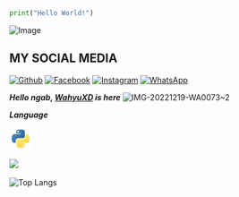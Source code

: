 ```python
print("Hello World!")
```
![Image](https://user-images.githubusercontent.com/131398263/233487003-8d40235b-fa97-4c7e-b36a-d1679c8416e7.png)

## MY SOCIAL MEDIA
[![Github](https://img.shields.io/badge/Github-Follow-black?style=for-the-badge&logo=github)](https://github.com/WahyuuXD)
[![Facebook](https://img.shields.io/badge/Facebook-Follow-blue?style=for-the-badge&logo=facebook)](https://m.facebook.com/w4hyu.404)
[![Instagram](https://img.shields.io/badge/Instagram-Follow-red?style=for-the-badge&logo=Instagram)](https://www.instagram.com/why.404)
[![WhatsApp](https://img.shields.io/badge/whatsapp-Get_in_touch-brightgreen?style=for-the-badge&logo=whatsapp)](https://api.whatsapp.com/send/?phone=%2B233506380966&text&app_absent=0)

***Hello ngab, [WahyuXD]() is here***
![IMG-20221219-WA0073~2](https://user-images.githubusercontent.com/115902571/208432603-40622335-4f1c-430d-aa68-20951d840276.jpg)

***Language***

<p align="left"> <a href="https://www.python.org" target="_blank" rel="noreferrer"> <img src="https://raw.githubusercontent.com/devicons/devicon/master/icons/python/python-original.svg" alt="python" width="40" height="40"/> </a> </p>


<img src="https://github-readme-stats.vercel.app/api?username=wahyuuxd&show_icons=true&theme=radical&title_color=8E2DE2&text_color=fff&icon_color=8E2DE2">

![Top Langs](https://github-readme-stats.vercel.app/api/top-langs/?username=wahyuuxd&theme=radical&title_color=8E2DE2&text_color=fff)
<!--
**WahyuuXD/WahyuuXD** is a ✨ _special_ ✨ repository because its `README.md` (this file) appears on your GitHub profile.

Here are some ideas to get you started:

- 🔭 I’m currently working on ...
- 🌱 I’m currently learning ...
- 👯 I’m looking to collaborate on ...
- 🤔 I’m looking for help with ...
- 💬 Ask me about ...
- 📫 How to reach me: ...
- 😄 Pronouns: ...
- ⚡ Fun fact: ...
-->





